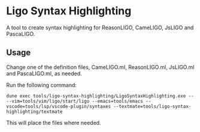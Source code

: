 Ligo Syntax Highlighting
===
A tool to create syntax highlighting for ReasonLIGO, CameLIGO, JsLIGO and PascaLIGO. 

Usage
---
Change one of the definition files, CameLIGO.ml, ReasonLIGO.ml, JsLIGO.ml and PascaLIGO.ml, as needed.

Run the following command:

```
dune exec tools/ligo-syntax-highlighting/LigoSyntaxHighlighting.exe -- --vim=tools/vim/ligo/start/ligo --emacs=tools/emacs --vscode=tools/lsp/vscode-plugin/syntaxes --textmate=tools/ligo-syntax-highlighting/textmate
```

This will place the files where needed.
